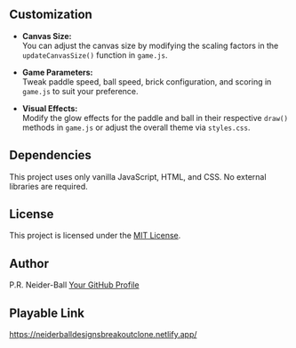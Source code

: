 ## Customization

- **Canvas Size:**  
  You can adjust the canvas size by modifying the scaling factors in the `updateCanvasSize()` function in `game.js`.

- **Game Parameters:**  
  Tweak paddle speed, ball speed, brick configuration, and scoring in `game.js` to suit your preference.

- **Visual Effects:**  
  Modify the glow effects for the paddle and ball in their respective `draw()` methods in `game.js` or adjust the overall theme via `styles.css`.

## Dependencies

This project uses only vanilla JavaScript, HTML, and CSS. No external libraries are required.

## License

This project is licensed under the [MIT License](LICENSE).

## Author

P.R. Neider-Ball
[Your GitHub Profile](https://github.com/prneiderball)

## Playable Link

https://neiderballdesignsbreakoutclone.netlify.app/
